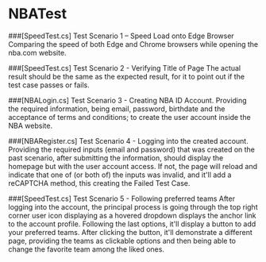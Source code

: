 # NBATest
###[SpeedTest.cs] Test Scenario 1 – Speed Load onto Edge Browser
Comparing the speed of both Edge and Chrome browsers while opening the nba.com website.

###[SpeedTest.cs] Test Scenario 2 - Verifying Title of Page
The actual result should be the same as the expected result, for it to point out if the test case passes or fails.

###[NBALogin.cs] Test Scenario 3 - Creating NBA ID Account.
Providing the required information, being email, password, birthdate and the acceptance of terms and conditions; to create the user account inside the NBA website.

###[NBARegister.cs] Test Scenario 4 - Logging into the created account.
Providing the required inputs (email and password) that was created on the past scenario, after submitting the information, should display the homepage but with the user account access. If not, the page will reload and indicate that one of (or both of) the inputs was invalid, and it'll add a reCAPTCHA method, this creating the Failed Test Case. 

###[SpeedTest.cs] Test Scenario 5 - Following preferred teams
After logging into the account, the principal process is going through the top right corner user icon displaying as a hovered dropdown displays the anchor link to the account profile. Following the last options, it'll display a button to add your preferred teams. After clicking the button, it'll demonstrate a different page, providing the teams as clickable options and then being able to change the favorite team among the liked ones.
